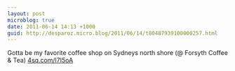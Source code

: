 ```yaml
---
layout: post
microblog: true
date: 2011-06-14 14:13 +1000
guid: http://desparoz.micro.blog/2011/06/14/t80487939100000257.html
---
```

Gotta be my favorite coffee shop on Sydneys north shore (@ Forsyth Coffee &amp; Tea) [4sq.com/l7I5oA](http://4sq.com/l7I5oA)

